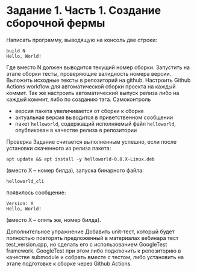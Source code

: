 # Задание 1. Часть 1. Создание сборочной фермы

Написать программу, выводящую на консоль две строки: 

    build N
    Hello, World! 
 
Где  вместо  N  должен  выводится  текущий  номер  сборки. Запустить  на  этапе  сборки  тесты, 
проверяющие валидность номера версии. Выложить исходные тексты в репозиторий на github. 
Настроить Github Actions workflow для автоматической сборки проекта на каждый коммит. Так же 
настроить автоматический выпуск релиза либо на каждый коммит, либо по созданию тэга. 
Самоконтроль 
- версия пакета увеличивается от сборки к сборке 
- актуальная версия выводится в приветственном сообщении 
- пакет `helloworld`, содержащий исполняемый файл `helloworld`, опубликован в качестве релиза в 
репозитории 
 
Проверка 
Задание считается выполненным успешно, если после установки скаченного из релиза пакета: 

    apt update && apt install -y helloworld-0.0.X-Linux.deb 
 
(вместо X – номер билда), запуска бинарного файла: 

    helloworld_cli 
 
появилось сообщение: 

    Version: X     
    Hello, World! 
 
(вместо X – опять же, номер билда). 
 
Дополнительное упражнение 
Добавить unit-тест, который будет полностью повторять предложенный в материалах вебинара тест 
test_version.cpp, но сделать его с использованием GoogleTest framework. GoogleTest при этом либо 
подключить к репозиторию в качестве submodule  и собрать вместе с тестом, либо установить на 
этапе подготовке к сборке через Github Actions.
